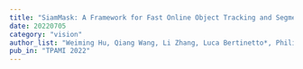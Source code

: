 ```yaml
---
title: "SiamMask: A Framework for Fast Online Object Tracking and Segmentation"
date: 20220705
category: "vision"
author_list: "Weiming Hu, Qiang Wang, Li Zhang, Luca Bertinetto*, Philip H.S. Torr"
pub_in: "TPAMI 2022"
---
```


